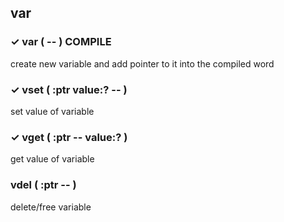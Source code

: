 ## var


### ✓ var ( -- ) COMPILE
create new variable and add pointer to it into the compiled word
### ✓ vset ( :ptr value:? -- )
set value of variable
### ✓ vget ( :ptr -- value:? )
get value of variable
### vdel ( :ptr -- )
delete/free variable